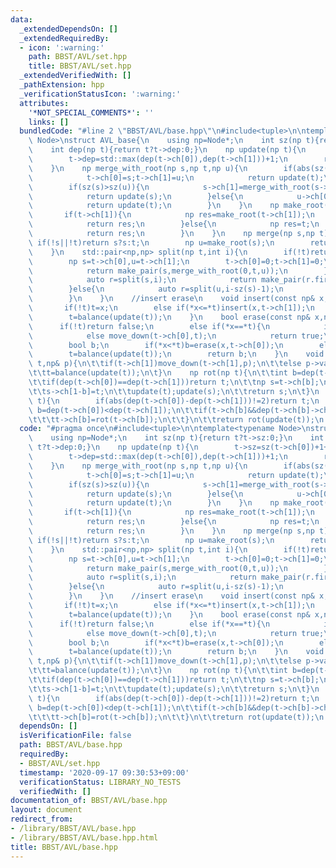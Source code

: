 ```yaml
---
data:
  _extendedDependsOn: []
  _extendedRequiredBy:
  - icon: ':warning:'
    path: BBST/AVL/set.hpp
    title: BBST/AVL/set.hpp
  _extendedVerifiedWith: []
  _pathExtension: hpp
  _verificationStatusIcon: ':warning:'
  attributes:
    '*NOT_SPECIAL_COMMENTS*': ''
    links: []
  bundledCode: "#line 2 \"BBST/AVL/base.hpp\"\n#include<tuple>\n\ntemplate<typename\
    \ Node>\nstruct AVL_base{\n    using np=Node*;\n    int sz(np t){return t?t->sz:0;}\n\
    \    int dep(np t){return t?t->dep:0;}\n    np update(np t){\n        t->sz=sz(t->ch[0])+1+sz(t->ch[1]);\n\
    \        t->dep=std::max(dep(t->ch[0]),dep(t->ch[1]))+1;\n        return t;\n\
    \    }\n    np merge_with_root(np s,np t,np u){\n        if(abs(sz(s)-sz(u))<2){\n\
    \            t->ch[0]=s;t->ch[1]=u;\n            return update(t);\n        }\n\
    \        if(sz(s)>sz(u)){\n            s->ch[1]=merge_with_root(s->ch[1],t,u);\n\
    \            return update(s);\n        }else{\n            u->ch[0]=merge_with_root(s,t,u->ch[0]);\n\
    \            return update(t);\n        }\n    }\n    np make_root(np& t){\n \
    \       if(t->ch[1]){\n            np res=make_root(t->ch[1]);\n            update(t);\n\
    \            return res;\n        }else{\n            np res=t;\n            t=t->ch[0];\n\
    \            return res;\n        }\n    }\n    np merge(np s,np t){\n       \
    \ if(!s||!t)return s?s:t;\n        np u=make_root(s);\n        return merge_with_root(s,u,t);\n\
    \    }\n    std::pair<np,np> split(np t,int i){\n        if(!t)return std::make_pair(0,0);\n\
    \        np s=t->ch[0],u=t->ch[1];\n        t->ch[0]=0;t->ch[1]=0;\n        if(i==sz(s)){\n\
    \            return make_pair(s,merge_with_root(0,t,u));\n        }\n        if(i<sz(s)){\n\
    \            auto r=split(s,i);\n            return make_pair(r.first,merge_with_root(r.second,t,u));\n\
    \        }else{\n            auto r=split(u,i-sz(s)-1);\n            return make_pair(merge_with_root(s,t,r.first),r.second);\n\
    \        }\n    }\n    //insert erase\n    void insert(const np& x,np& t){\n \
    \       if(!t)t=x;\n        else if(*x<=*t)insert(x,t->ch[1]);\n        else insert(x,t->ch[0]);\n\
    \        t=balance(update(t));\n    }\n    bool erase(const np& x,np& t){\n  \
    \      if(!t)return false;\n        else if(*x==*t){\n            if(!t->ch[0]||!t->ch[1])t=t->ch[0]?t->ch[0]:t->ch[1];\n\
    \            else move_down(t->ch[0],t);\n            return true;\n        }\n\
    \        bool b;\n        if(*x<*t)b=erase(x,t->ch[0]);\n        else b=erase(x,t->ch[1]);\n\
    \        t=balance(update(t));\n        return b;\n    }\n    void move_down(np&\
    \ t,np& p){\n\t\tif(t->ch[1])move_down(t->ch[1],p);\n\t\telse p->val=t->val,t=t->ch[0];\n\
    \t\tt=balance(update(t));\n\t}\n    np rot(np t){\n\t\tint b=dep(t->ch[0])<dep(t->ch[1]);\n\
    \t\tif(dep(t->ch[0])==dep(t->ch[1]))return t;\n\t\tnp s=t->ch[b];\n\t\tt->ch[b]=s->ch[1-b];\n\
    \t\ts->ch[1-b]=t;\n\t\tupdate(t);update(s);\n\t\treturn s;\n\t}\n    np balance(np\
    \ t){\n        if(abs(dep(t->ch[0])-dep(t->ch[1]))!=2)return t;\n        bool\
    \ b=dep(t->ch[0])<dep(t->ch[1]);\n\t\tif(t->ch[b]&&dep(t->ch[b]->ch[b])<dep(t->ch[b]->ch[1-b])){\n\
    \t\t\tt->ch[b]=rot(t->ch[b]);\n\t\t}\n\t\treturn rot(update(t));\n    }\n};\n"
  code: "#pragma once\n#include<tuple>\n\ntemplate<typename Node>\nstruct AVL_base{\n\
    \    using np=Node*;\n    int sz(np t){return t?t->sz:0;}\n    int dep(np t){return\
    \ t?t->dep:0;}\n    np update(np t){\n        t->sz=sz(t->ch[0])+1+sz(t->ch[1]);\n\
    \        t->dep=std::max(dep(t->ch[0]),dep(t->ch[1]))+1;\n        return t;\n\
    \    }\n    np merge_with_root(np s,np t,np u){\n        if(abs(sz(s)-sz(u))<2){\n\
    \            t->ch[0]=s;t->ch[1]=u;\n            return update(t);\n        }\n\
    \        if(sz(s)>sz(u)){\n            s->ch[1]=merge_with_root(s->ch[1],t,u);\n\
    \            return update(s);\n        }else{\n            u->ch[0]=merge_with_root(s,t,u->ch[0]);\n\
    \            return update(t);\n        }\n    }\n    np make_root(np& t){\n \
    \       if(t->ch[1]){\n            np res=make_root(t->ch[1]);\n            update(t);\n\
    \            return res;\n        }else{\n            np res=t;\n            t=t->ch[0];\n\
    \            return res;\n        }\n    }\n    np merge(np s,np t){\n       \
    \ if(!s||!t)return s?s:t;\n        np u=make_root(s);\n        return merge_with_root(s,u,t);\n\
    \    }\n    std::pair<np,np> split(np t,int i){\n        if(!t)return std::make_pair(0,0);\n\
    \        np s=t->ch[0],u=t->ch[1];\n        t->ch[0]=0;t->ch[1]=0;\n        if(i==sz(s)){\n\
    \            return make_pair(s,merge_with_root(0,t,u));\n        }\n        if(i<sz(s)){\n\
    \            auto r=split(s,i);\n            return make_pair(r.first,merge_with_root(r.second,t,u));\n\
    \        }else{\n            auto r=split(u,i-sz(s)-1);\n            return make_pair(merge_with_root(s,t,r.first),r.second);\n\
    \        }\n    }\n    //insert erase\n    void insert(const np& x,np& t){\n \
    \       if(!t)t=x;\n        else if(*x<=*t)insert(x,t->ch[1]);\n        else insert(x,t->ch[0]);\n\
    \        t=balance(update(t));\n    }\n    bool erase(const np& x,np& t){\n  \
    \      if(!t)return false;\n        else if(*x==*t){\n            if(!t->ch[0]||!t->ch[1])t=t->ch[0]?t->ch[0]:t->ch[1];\n\
    \            else move_down(t->ch[0],t);\n            return true;\n        }\n\
    \        bool b;\n        if(*x<*t)b=erase(x,t->ch[0]);\n        else b=erase(x,t->ch[1]);\n\
    \        t=balance(update(t));\n        return b;\n    }\n    void move_down(np&\
    \ t,np& p){\n\t\tif(t->ch[1])move_down(t->ch[1],p);\n\t\telse p->val=t->val,t=t->ch[0];\n\
    \t\tt=balance(update(t));\n\t}\n    np rot(np t){\n\t\tint b=dep(t->ch[0])<dep(t->ch[1]);\n\
    \t\tif(dep(t->ch[0])==dep(t->ch[1]))return t;\n\t\tnp s=t->ch[b];\n\t\tt->ch[b]=s->ch[1-b];\n\
    \t\ts->ch[1-b]=t;\n\t\tupdate(t);update(s);\n\t\treturn s;\n\t}\n    np balance(np\
    \ t){\n        if(abs(dep(t->ch[0])-dep(t->ch[1]))!=2)return t;\n        bool\
    \ b=dep(t->ch[0])<dep(t->ch[1]);\n\t\tif(t->ch[b]&&dep(t->ch[b]->ch[b])<dep(t->ch[b]->ch[1-b])){\n\
    \t\t\tt->ch[b]=rot(t->ch[b]);\n\t\t}\n\t\treturn rot(update(t));\n    }\n};"
  dependsOn: []
  isVerificationFile: false
  path: BBST/AVL/base.hpp
  requiredBy:
  - BBST/AVL/set.hpp
  timestamp: '2020-09-17 09:30:53+09:00'
  verificationStatus: LIBRARY_NO_TESTS
  verifiedWith: []
documentation_of: BBST/AVL/base.hpp
layout: document
redirect_from:
- /library/BBST/AVL/base.hpp
- /library/BBST/AVL/base.hpp.html
title: BBST/AVL/base.hpp
---
```


